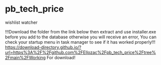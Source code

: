 # pb_tech_price
wishlist  watcher



!!!Download the folder from the link below then extract and use installer.exe before you add to the database otherwise you will receive an error, You can check your startup menu in task manager to see if it has worked properly!!!
https://download-directory.github.io/?url=https%3A%2F%2Fgithub.com%2FEllozac%2Fpb_tech_price%2Ftree%2Fmain%2FWorking
For download!
